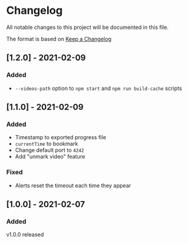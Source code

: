 # Changelog

All notable changes to this project will be documented in this file.

The format is based on [Keep a Changelog](https://keepachangelog.com/en/1.0.0/)

## [1.2.0] - 2021-02-09

### Added
- `--videos-path` option to `npm start` and `npm run build-cache` scripts

## [1.1.0] - 2021-02-09

### Added
- Timestamp to exported progress file
- `currentTime` to bookmark
- Change default port to `4242`
- Add "unmark video" feature

### Fixed
- Alerts reset the timeout each time they appear

## [1.0.0] - 2021-02-07

### Added
v1.0.0 released
